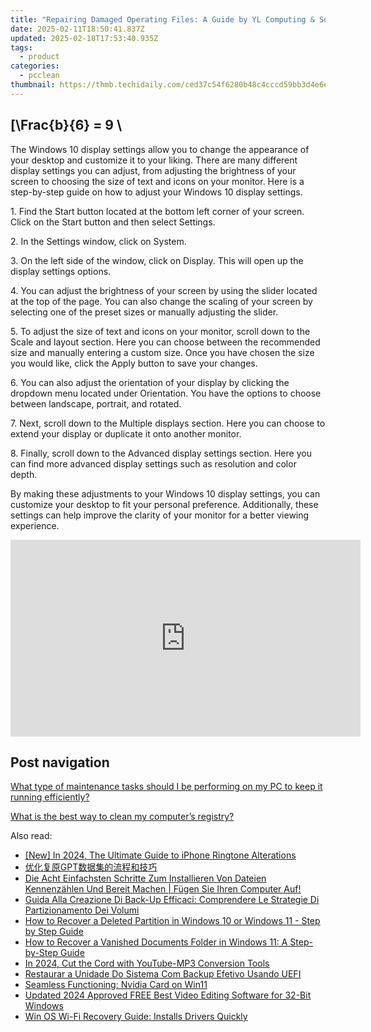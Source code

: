 ```yaml
---
title: "Repairing Damaged Operating Files: A Guide by YL Computing & Software"
date: 2025-02-11T18:50:41.837Z
updated: 2025-02-18T17:53:40.935Z
tags:
  - product
categories:
  - pcclean
thumbnail: https://thmb.techidaily.com/ced37c54f6280b48c4cccd59bb3d4e6e75cf48a369ed52226c792a6ec4885ea2.jpg
---
```


## \[\Frac{b}{6} = 9 \

The Windows 10 display settings allow you to change the appearance of your desktop and customize it to your liking. There are many different display settings you can adjust, from adjusting the brightness of your screen to choosing the size of text and icons on your monitor. Here is a step-by-step guide on how to adjust your Windows 10 display settings. 

1\. Find the Start button located at the bottom left corner of your screen. Click on the Start button and then select Settings.

2\. In the Settings window, click on System.

3\. On the left side of the window, click on Display. This will open up the display settings options. 

4\. You can adjust the brightness of your screen by using the slider located at the top of the page. You can also change the scaling of your screen by selecting one of the preset sizes or manually adjusting the slider.

5\. To adjust the size of text and icons on your monitor, scroll down to the Scale and layout section. Here you can choose between the recommended size and manually entering a custom size. Once you have chosen the size you would like, click the Apply button to save your changes.

6\. You can also adjust the orientation of your display by clicking the dropdown menu located under Orientation. You have the options to choose between landscape, portrait, and rotated.

7\. Next, scroll down to the Multiple displays section. Here you can choose to extend your display or duplicate it onto another monitor.

8\. Finally, scroll down to the Advanced display settings section. Here you can find more advanced display settings such as resolution and color depth. 

By making these adjustments to your Windows 10 display settings, you can customize your desktop to fit your personal preference. Additionally, these settings can help improve the clarity of your monitor for a better viewing experience.

<!-- affiliate ads begin -->
<iframe width="560" height="315" src="https://www.youtube.com/embed/c1yHj02oP3w?si=mwi3FyP0p68gkBqV" title="YouTube video player" frameborder="0" allow="accelerometer; autoplay; clipboard-write; encrypted-media; gyroscope; picture-in-picture; web-share" referrerpolicy="strict-origin-when-cross-origin" allowfullscreen></iframe>
<!-- affiliate ads end -->

## Post navigation

[What type of maintenance tasks should I be performing on my PC to keep it running efficiently?](https://tools.techidaily.com/pcclean/products/)

[What is the best way to clean my computer’s registry?](https://tools.techidaily.com/pcclean/products/)

<ins class="adsbygoogle"
     style="display:block"
     data-ad-format="autorelaxed"
     data-ad-client="ca-pub-7571918770474297"
     data-ad-slot="1223367746"></ins>

<ins class="adsbygoogle"
     style="display:block"
     data-ad-client="ca-pub-7571918770474297"
     data-ad-slot="8358498916"
     data-ad-format="auto"
     data-full-width-responsive="true"></ins>

<span class="atpl-alsoreadstyle">Also read:</span>
<div><ul>
<li><a href="https://fox-boxes.techidaily.com/new-in-2024-the-ultimate-guide-to-iphone-ringtone-alterations/"><u>[New] In 2024, The Ultimate Guide to iPhone Ringtone Alterations</u></a></li>
<li><a href="https://win-updates.techidaily.com/1728476621007-gpt/"><u>优化复原GPT数据集的流程和技巧</u></a></li>
<li><a href="https://win-updates.techidaily.com/die-acht-einfachsten-schritte-zum-installieren-von-dateien-kennenzahlen-und-bereit-machen-fugen-sie-ihren-computer-auf/"><u>Die Acht Einfachsten Schritte Zum Installieren Von Dateien Kennenzählen Und Bereit Machen | Fügen Sie Ihren Computer Auf!</u></a></li>
<li><a href="https://win-updates.techidaily.com/guida-alla-creazione-di-back-up-efficaci-comprendere-le-strategie-di-partizionamento-dei-volumi/"><u>Guida Alla Creazione Di Back-Up Efficaci: Comprendere Le Strategie Di Partizionamento Dei Volumi</u></a></li>
<li><a href="https://win-bits.techidaily.com/how-to-recover-a-deleted-partition-in-windows-10-or-windows-11-step-by-step-guide/"><u>How to Recover a Deleted Partition in Windows 10 or Windows 11 - Step by Step Guide</u></a></li>
<li><a href="https://win-updates.techidaily.com/how-to-recover-a-vanished-documents-folder-in-windows-11-a-step-by-step-guide/"><u>How to Recover a Vanished Documents Folder in Windows 11: A Step-by-Step Guide</u></a></li>
<li><a href="https://youtube-data.techidaily.com/24-cut-the-cord-with-youtube-mp3-conversion-tools/"><u>In 2024, Cut the Cord with YouTube-MP3 Conversion Tools</u></a></li>
<li><a href="https://win-updates.techidaily.com/restaurar-a-unidade-do-sistema-com-backup-efetivo-usando-uefi/"><u>Restaurar a Unidade Do Sistema Com Backup Efetivo Usando UEFI</u></a></li>
<li><a href="https://network-issues.techidaily.com/seamless-functioning-nvidia-card-on-win11/"><u>Seamless Functioning: Nvidia Card on Win11</u></a></li>
<li><a href="https://ai-driven-video-production.techidaily.com/updated-2024-approved-free-best-video-editing-software-for-32-bit-windows/"><u>Updated 2024 Approved FREE Best Video Editing Software for 32-Bit Windows</u></a></li>
<li><a href="https://driver-install.techidaily.com/win-os-wi-fi-recovery-guide-installs-drivers-quickly/"><u>Win OS Wi-Fi Recovery Guide: Installs Drivers Quickly</u></a></li>
</ul></div>

